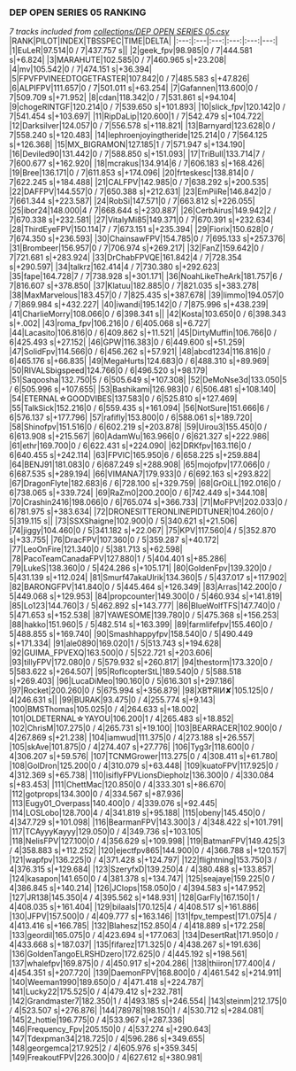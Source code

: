 ### DEP OPEN SERIES 05 RANKING
*7 tracks included from [collections/DEP OPEN SERIES 05.csv](/collections/DEP%20OPEN%20SERIES%2005.csv)*
|RANK|PILOT|INDEX|TBSSPEC|TIME|DELTA|
|:---:|:---|:---:|:---:|:---:|---:|
|1|EuLeR|97.514|0 / 7|437.757 s||
|2|geek_fpv|98.985|0 / 7|444.581 s|+6.824|
|3|MARAHUTE|102.585|0 / 7|460.965 s|+23.208|
|4|mv|105.542|0 / 7|474.151 s|+36.394|
|5|FPVFPVINEEDTOGETFASTER|107.842|0 / 7|485.583 s|+47.826|
|6|ALPIFPV|111.657|0 / 7|501.011 s|+63.254|
|7|Gafannen|113.600|0 / 7|509.709 s|+71.952|
|8|cdan|118.342|0 / 7|531.861 s|+94.104|
|9|chogeRINTGF|120.214|0 / 7|539.650 s|+101.893|
|10|slick_fpv|120.142|0 / 7|541.454 s|+103.697|
|11|RipDaLip|120.600|1 / 7|542.479 s|+104.722|
|12|Darksilver|124.057|0 / 7|556.578 s|+118.821|
|13|Barnyard|123.628|0 / 7|558.240 s|+120.483|
|14|lephroenjoyingtheride|125.214|0 / 7|564.125 s|+126.368|
|15|MX_BIGRAMON|127.185|1 / 7|571.947 s|+134.190|
|16|Deviled90|131.442|0 / 7|588.850 s|+151.093|
|17|TriBull|133.714|7 / 7|600.677 s|+162.920|
|18|mcrakus|134.914|6 / 7|606.183 s|+168.426|
|19|Bree|136.171|0 / 7|611.853 s|+174.096|
|20|frteskesc|138.814|0 / 7|622.245 s|+184.488|
|21|CALFPV|142.985|0 / 7|638.292 s|+200.535|
|22|DAFFPV|144.557|0 / 7|650.388 s|+212.631|
|23|EmPiiRe|146.842|0 / 7|661.344 s|+223.587|
|24|RobSi|147.571|0 / 7|663.812 s|+226.055|
|25|ibor24|148.000|4 / 7|668.644 s|+230.887|
|26|CerbAirus|149.942|2 / 7|670.338 s|+232.581|
|27|VitalyMi85|149.371|0 / 7|670.391 s|+232.634|
|28|ThirdEyeFPV|150.114|7 / 7|673.151 s|+235.394|
|29|Fiorix|150.628|0 / 7|674.350 s|+236.593|
|30|ChainsawFPV|154.785|0 / 7|695.133 s|+257.376|
|31|Brombeer|156.957|0 / 7|706.974 s|+269.217|
|32|FanZ|159.642|0 / 7|721.681 s|+283.924|
|33|DrChabFPVQE|161.842|4 / 7|728.354 s|+290.597|
|34|talkrz|162.414|4 / 7|730.380 s|+292.623|
|35|fape|164.728|7 / 7|738.928 s|+301.171|
|36|NoahLikeTheArk|181.757|6 / 7|816.607 s|+378.850|
|37|Klatuu|182.885|0 / 7|821.035 s|+383.278|
|38|MaxMarvelous|183.457|0 / 7|825.435 s|+387.678|
|39|limmo|194.057|0 / 7|869.984 s|+432.227|
|40|iwandi|195.142|0 / 7|875.996 s|+438.239|
|41|CharlieMorry|108.066|0 / 6|398.341 s||
|42|Kosta|103.650|0 / 6|398.343 s|+.002|
|43|roma_fpv|106.216|0 / 6|405.068 s|+6.727|
|44|Lacasito|106.816|0 / 6|409.862 s|+11.521|
|45|DirtyMuffin|106.766|0 / 6|425.493 s|+27.152|
|46|GPW|116.383|0 / 6|449.600 s|+51.259|
|47|SolidFpv|114.566|0 / 6|456.262 s|+57.921|
|48|abcd1234|116.816|0 / 6|465.176 s|+66.835|
|49|MegaHurts|124.683|0 / 6|488.310 s|+89.969|
|50|RIVALSbigspeed|124.766|0 / 6|496.520 s|+98.179|
|51|Saqoosha|132.750|5 / 6|505.649 s|+107.308|
|52|DeMoNse3d|133.050|5 / 6|505.996 s|+107.655|
|53|Bashikami|126.983|0 / 6|506.481 s|+108.140|
|54|ETERNAL☆GOODVIBES|137.583|0 / 6|525.810 s|+127.469|
|55|TalkSick|152.216|0 / 6|559.435 s|+161.094|
|56|NotSure|151.666|6 / 6|576.137 s|+177.796|
|57|rafifly|153.800|0 / 6|588.061 s|+189.720|
|58|Shinofpv|151.516|0 / 6|602.219 s|+203.878|
|59|Uirou3|155.450|0 / 6|613.908 s|+215.567|
|60|AdamWu|163.966|0 / 6|621.327 s|+222.986|
|61|ethr|169.700|0 / 6|622.431 s|+224.090|
|62|DRKfpv|163.116|0 / 6|640.455 s|+242.114|
|63|FPVlC|165.950|6 / 6|658.225 s|+259.884|
|64|BENJ91|181.083|0 / 6|687.249 s|+288.908|
|65|mojofpv|177.066|0 / 6|687.535 s|+289.194|
|66|VIMANA7|179.933|0 / 6|692.163 s|+293.822|
|67|DragonFlyte|182.683|6 / 6|728.100 s|+329.759|
|68|GrOiLL|192.016|0 / 6|738.065 s|+339.724|
|69|RaZm0|200.200|0 / 6|742.449 s|+344.108|
|70|Crashin2416|198.066|0 / 6|765.074 s|+366.733|
|71|MoFPV!|202.033|0 / 6|781.975 s|+383.634|
|72|DRONESITTERONLINEPIDTUNER|104.260|0 / 5|319.115 s||
|73|SSXShaigne|102.900|0 / 5|340.621 s|+21.506|
|74|jiggy|104.460|0 / 5|341.182 s|+22.067|
|75|KPV|117.560|4 / 5|352.870 s|+33.755|
|76|DracFPV|107.360|0 / 5|359.287 s|+40.172|
|77|LeoOnFire|121.340|0 / 5|381.713 s|+62.598|
|78|PacoTeamCanadaFPV|127.880|1 / 5|404.401 s|+85.286|
|79|LukeS|138.360|0 / 5|424.286 s|+105.171|
|80|GoldenFpv|139.320|0 / 5|431.139 s|+112.024|
|81|Smurf47akaUlrik|134.360|5 / 5|437.017 s|+117.902|
|82|BARONGFPV|141.840|0 / 5|445.464 s|+126.349|
|83|Arras|142.200|0 / 5|449.068 s|+129.953|
|84|propcounter|149.300|0 / 5|460.934 s|+141.819|
|85|Lo123|144.760|3 / 5|462.892 s|+143.777|
|86|BlueWolfTFS|147.740|0 / 5|471.653 s|+152.538|
|87|YAWESOME|139.780|0 / 5|475.368 s|+156.253|
|88|hakko|151.960|5 / 5|482.514 s|+163.399|
|89|farmlifefpv|155.460|0 / 5|488.855 s|+169.740|
|90|Smashhappyfpv|158.540|0 / 5|490.449 s|+171.334|
|91|ale0890|169.020|1 / 5|513.743 s|+194.628|
|92|GUIMA_FPVEXQ|163.500|0 / 5|522.721 s|+203.606|
|93|tillyFPV|172.080|0 / 5|579.932 s|+260.817|
|94|thestorm|173.320|0 / 5|583.622 s|+264.507|
|95|RoflcopterStL|189.540|0 / 5|588.518 s|+269.403|
|96|LucaDiMeo|190.160|0 / 5|616.301 s|+297.186|
|97|Rocket|200.260|0 / 5|675.994 s|+356.879|
|98|XB₸ЯIИ✘|105.125|0 / 4|246.631 s||
|99|BURAK|93.475|0 / 4|255.774 s|+9.143|
|100|BMSThomas|105.025|0 / 4|264.633 s|+18.002|
|101|OLDETERNAL☆YAYOU|106.200|1 / 4|265.483 s|+18.852|
|102|ChrisM|107.275|0 / 4|265.731 s|+19.100|
|103|BEARRACER|102.900|0 / 4|267.869 s|+21.238|
|104|iamwud|111.375|0 / 4|273.188 s|+26.557|
|105|skAve|101.875|0 / 4|274.407 s|+27.776|
|106|Tyg3r|118.600|0 / 4|306.207 s|+59.576|
|107|TCNMGrower|113.275|0 / 4|308.411 s|+61.780|
|108|GolDron|125.200|0 / 4|310.079 s|+63.448|
|109|kuatoFPV|117.925|0 / 4|312.369 s|+65.738|
|110|isiflyFPVLionsDiepholz|136.300|0 / 4|330.084 s|+83.453|
|111|ChettMac|120.850|0 / 4|333.301 s|+86.670|
|112|gotprops|134.300|0 / 4|334.567 s|+87.936|
|113|Eugy01_Overpass|140.400|0 / 4|339.076 s|+92.445|
|114|LOSLobo|128.700|4 / 4|341.819 s|+95.188|
|115|obeny|145.450|0 / 4|347.729 s|+101.098|
|116|BearmanFPV|143.300|3 / 4|348.422 s|+101.791|
|117|TCAyyyKayyy|129.050|0 / 4|349.736 s|+103.105|
|118|NelisFPV|127.100|0 / 4|356.629 s|+109.998|
|119|BatmanFPV|149.425|3 / 4|358.883 s|+112.252|
|120|ejectfpv865|144.900|0 / 4|366.788 s|+120.157|
|121|wapfpv|136.225|0 / 4|371.428 s|+124.797|
|122|flightning|153.750|3 / 4|376.315 s|+129.684|
|123|SzeryfxD|139.250|4 / 4|380.488 s|+133.857|
|124|kasapon|141.650|0 / 4|381.378 s|+134.747|
|125|seajaye|159.225|0 / 4|386.845 s|+140.214|
|126|JClops|158.050|0 / 4|394.583 s|+147.952|
|127|JR138|145.350|4 / 4|395.562 s|+148.931|
|128|GarFly|167.150|1 / 4|408.035 s|+161.404|
|129|bilaals|170.125|4 / 4|408.517 s|+161.886|
|130|JFPV|157.500|0 / 4|409.777 s|+163.146|
|131|fpv_tempest|171.075|4 / 4|413.416 s|+166.785|
|132|Blahesz|152.850|4 / 4|418.889 s|+172.258|
|133|geordil|165.075|0 / 4|423.694 s|+177.063|
|134|DesertRat|171.950|0 / 4|433.668 s|+187.037|
|135|fifarez|171.325|0 / 4|438.267 s|+191.636|
|136|GoldenTangoELRSHDzero|172.625|0 / 4|445.192 s|+198.561|
|137|whalefpv|169.875|0 / 4|450.917 s|+204.286|
|138|thiiron|177.400|4 / 4|454.351 s|+207.720|
|139|DaemonFPV|168.800|0 / 4|461.542 s|+214.911|
|140|Weeman1990|189.650|0 / 4|471.418 s|+224.787|
|141|Lucky22|175.525|0 / 4|479.412 s|+232.781|
|142|Grandmaster7|182.350|1 / 4|493.185 s|+246.554|
|143|steinm|212.175|0 / 4|523.507 s|+276.876|
|144|78978|198.150|1 / 4|530.712 s|+284.081|
|145|2_hottie|196.775|0 / 4|533.967 s|+287.336|
|146|Frequency_Fpv|205.150|0 / 4|537.274 s|+290.643|
|147|Tdexpman34|218.725|0 / 4|596.286 s|+349.655|
|148|georgemca|217.925|2 / 4|605.976 s|+359.345|
|149|FreakoutFPV|226.300|0 / 4|627.612 s|+380.981|
